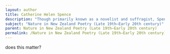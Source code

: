 ```yaml
---
layout: author
title: Catherine Helen Spence
description: "Though primarily known as a novelist and suffragist, Spence's poetry also depicted nature in New Zealand, encompassing her observations of the local flora and fauna."
subject: "Nature in New Zealand Poetry (Late 19th–Early 20th century)"
parent: Nature in New Zealand Poetry (Late 19th–Early 20th century)
permalink: /Nature in New Zealand Poetry (Late 19th–Early 20th century)/Catherine Helen Spence/
---
```


does this matter?
